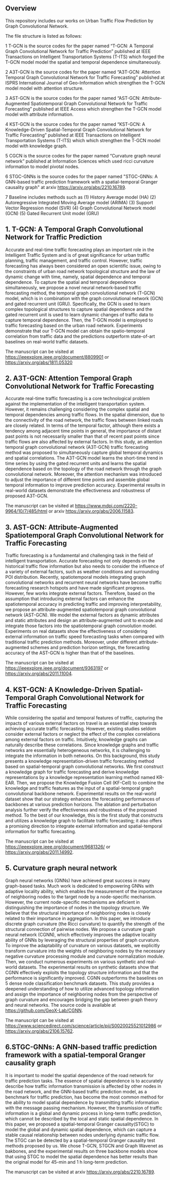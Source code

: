 ## Overview
This repository includes our works on Urban Traffic Flow Prediction by Graph Convolutional Network.

The file structure is listed as follows:

1 T-GCN is the source codes for the paper named “T-GCN: A Temporal Graph Convolutional Network for Traffic Prediction” published at IEEE Transactions on Intelligent Transportation Systems (T-ITS) which forged the T-GCN model model the spatial and temporal dependence simultaneously. 

2 A3T-GCN is the source codes for the paper named “A3T-GCN: Attention Temporal Graph Convolutional Network for Traffic Forecasting” published at ISPRS International Journal of Geo-Information which strengthen the T-GCN model model with attention structure.

3 AST-GCN is the source codes for the paper named “AST-GCN: Attribute-Augmented Spatiotemporal Graph Convolutional Network for Traffic Forecasting” published at  IEEE Access which strengthen the T-GCN model model with attribute information.

4 KST-GCN is the source codes for the paper named “KST-GCN: A Knowledge-Driven Spatial-Temporal Graph Convolutional Network for Traffic Forecasting” published at IEEE Transactions on Intelligent Transportation Systems (T-ITS) which  which strengthen the T-GCN model model with knowledge graph.

5 CGCN is the source codes for the paper named “Curvature graph neural network” published at Information Sciences which used ricci curvature information to model pivotal nodes.

6 STGC-GNNs is the source codes for the paper named "STGC-GNNs: A GNN-based traffic prediction framework with a spatial-temporal Granger causality graph" at arxiv https://arxiv.org/abs/2210.16789.

7 Baseline includes methods such as (1) History Average model (HA) (2) Autoregressive Integrated Moving Average model (ARIMA) (3) Support Vector Regression model (SVR) (4) Graph Convolutional Network model (GCN) (5) Gated Recurrent Unit model (GRU)

## 1. T-GCN: A Temporal Graph Convolutional Network for Traffic Prediction
Accurate and real-time traffic forecasting plays an important role in the Intelligent Traffic System and is of great significance for urban traffic planning, traffic management, and traffic control. However, traffic forecasting has always been considered an open scientific issue, owing to the constraints of urban road network topological structure and the law of dynamic change with time, namely, spatial dependence and temporal dependence. To capture the spatial and temporal dependence simultaneously, we propose a novel neural network-based traffic forecasting method, the temporal graph convolutional network (T-GCN) model, which is in combination with the graph convolutional network (GCN) and gated recurrent unit (GRU). Specifically, the GCN is used to learn complex topological structures to capture spatial dependence and the gated recurrent unit is used to learn dynamic changes of traffic data to capture temporal dependence. Then, the T-GCN model is employed to traffic forecasting based on the urban road network. Experiments demonstrate that our T-GCN model can obtain the spatio-temporal correlation from traffic data and the predictions outperform state-of-art baselines on real-world traffic datasets.

The manuscript can be visited at https://ieeexplore.ieee.org/document/8809901 or https://arxiv.org/abs/1811.05320

## 2. A3T-GCN: Attention Temporal Graph Convolutional Network for Traffic Forecasting
Accurate real-time traffic forecasting is a core technological problem against the implementation of the intelligent transportation system. However, it remains challenging considering the complex spatial and temporal dependencies among traffic flows. In the spatial dimension, due to the connectivity of the road network, the traffic flows between linked roads are closely related. In terms of the temporal factor, although there exists a tendency among adjacent time points in general, the importance of distant past points is not necessarily smaller than that of recent past points since traffic flows are also affected by external factors. In this study, an attention temporal graph convolutional network (A3T-GCN) traffic forecasting method was proposed to simultaneously capture global temporal dynamics and spatial correlations. The A3T-GCN model learns the short-time trend in time series by using the gated recurrent units and learns the spatial dependence based on the topology of the road network through the graph convolutional network. Moreover, the attention mechanism was introduced to adjust the importance of different time points and assemble global temporal information to improve prediction accuracy. Experimental results in real-world datasets demonstrate the effectiveness and robustness of proposed A3T-GCN.

The manuscript can be visited at https://www.mdpi.com/2220-9964/10/7/485/html or arxiv https://arxiv.org/abs/2006.11583.

## 3. AST-GCN: Attribute-Augmented Spatiotemporal Graph Convolutional Network for Traffic Forecasting
Traffic forecasting is a fundamental and challenging task in the field of intelligent transportation. Accurate forecasting not only depends on the historical traffic flow information but also needs to consider the influence of a variety of external factors, such as weather conditions and surrounding POI distribution. Recently, spatiotemporal models integrating graph convolutional networks and recurrent neural networks have become traffic forecasting research hotspots and have made significant progress. However, few works integrate external factors. Therefore, based on the assumption that introducing external factors can enhance the spatiotemporal accuracy in predicting traffic and improving interpretability, we propose an attribute-augmented spatiotemporal graph convolutional network (AST-GCN). We model the external factors as dynamic attributes and static attributes and design an attribute-augmented unit to encode and integrate those factors into the spatiotemporal graph convolution model. Experiments on real datasets show the effectiveness of considering external information on traffic speed forecasting tasks when compared with traditional traffic prediction methods. Moreover, under different attribute-augmented schemes and prediction horizon settings, the forecasting accuracy of the AST-GCN is higher than that of the baselines.

The manuscript can be visited at https://ieeexplore.ieee.org/document/9363197 or https://arxiv.org/abs/2011.11004.

## 4. KST-GCN: A Knowledge-Driven Spatial-Temporal Graph Convolutional Network for Traffic Forecasting
While considering the spatial and temporal features of traffic, capturing the impacts of various external factors on travel is an essential step towards achieving accurate traffic forecasting. However, existing studies seldom consider external factors or neglect the effect of the complex correlations among external factors on traffic. Intuitively, knowledge graphs can naturally describe these correlations. Since knowledge graphs and traffic networks are essentially heterogeneous networks, it is challenging to integrate the information in both networks. On this background, this study presents a knowledge representation-driven traffic forecasting method based on spatial-temporal graph convolutional networks. We first construct a knowledge graph for traffic forecasting and derive knowledge representations by a knowledge representation learning method named KR-EAR. Then, we propose the Knowledge Fusion Cell (KF-Cell) to combine the knowledge and traffic features as the input of a spatial-temporal graph convolutional backbone network. Experimental results on the real-world dataset show that our strategy enhances the forecasting performances of backbones at various prediction horizons. The ablation and perturbation analysis further verify the effectiveness and robustness of the proposed method. To the best of our knowledge, this is the first study that constructs and utilizes a knowledge graph to facilitate traffic forecasting; it also offers a promising direction to integrate external information and spatial-temporal information for traffic forecasting.

The manuscript can be visited at https://ieeexplore.ieee.org/document/9681326/ or https://arxiv.org/abs/2011.14992.

## 5. Curvature graph neural network
Graph neural networks (GNNs) have achieved great success in many graph-based tasks. Much work is dedicated to empowering GNNs with adaptive locality ability, which enables the measurement of the importance of neighboring nodes to the target node by a node-specific mechanism. However, the current node-specific mechanisms are deficient in distinguishing the importance of nodes in the topology structure. We believe that the structural importance of neighboring nodes is closely related to their importance in aggregation. In this paper, we introduce discrete graph curvature (the Ricci curvature) to quantify the strength of the structural connection of pairwise nodes. We propose a curvature graph neural network (CGNN), which effectively improves the adaptive locality ability of GNNs by leveraging the structural properties of graph curvature. To improve the adaptability of curvature on various datasets, we explicitly transform curvature into the weights of neighboring nodes by the necessary negative curvature processing module and curvature normalization module. Then, we conduct numerous experiments on various synthetic and real-world datasets. The experimental results on synthetic datasets show that CGNN effectively exploits the topology structure information and that the performance is significantly improved. CGNN outperforms the baselines on 5 dense node classification benchmark datasets. This study provides a deepened understanding of how to utilize advanced topology information and assign the importance of neighboring nodes from the perspective of graph curvature and encourages bridging the gap between graph theory and neural networks. The source code is available at https://github.com/GeoX-Lab/CGNN.

The manuscript can be visited at https://www.sciencedirect.com/science/article/pii/S0020025521012986 or https://arxiv.org/abs/2106.15762.

## 6.STGC-GNNs: A GNN-based traffic prediction framework with a spatial-temporal Granger causality graph
It is important to model the spatial dependence of the road network for traffic prediction tasks. The essence of spatial dependence is to accurately describe how traffic information transmission is affected by other nodes in the road network, and the GNN-based traffic prediction model, as a benchmark for traffic prediction, has become the most common method for the ability to model spatial dependence by transmitting traffic information with the message passing mechanism. However, the transmission of traffic information is a global and dynamic process in long-term traffic prediction, which cannot be described by the local and static spatial dependence. In this paper, we proposed a spatial-temporal Granger causality(STGC) to model the global and dynamic spatial dependence, which can capture a stable causal relationship between nodes underlying dynamic traffic flow. The STGC can be detected by a spatial-temporal Granger causality test methods proposed by us. We chose T-GCN, STGCN and Graph Wavenet as bakbones, and the experimental results on three backbone models show that using STGC to model the spatial dependence has better results than the original model for 45-min and 1 h long-term prediction. 

The manuscript can be visited at arxiv https://arxiv.org/abs/2210.16789.
